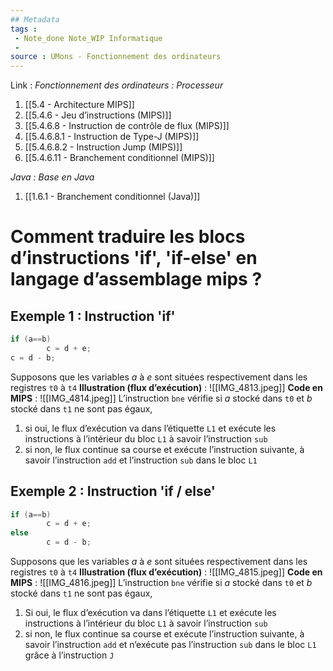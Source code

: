 ```yaml
---
## Metadata
tags : 
 - Note_done Note_WIP Informatique
 - 
source : UMons - Fonctionnement des ordinateurs
---
```


Link :
_Fonctionnement des ordinateurs : Processeur_
1. [[5.4 - Architecture MIPS]]
2. [[5.4.6 - Jeu d’instructions (MIPS)]]
3. [[5.4.6.8 - Instruction de contrôle de flux (MIPS)]]
4. [[5.4.6.8.1 - Instruction de Type-J (MIPS)]]
5. [[5.4.6.8.2 - Instruction Jump (MIPS)]]
6. [[5.4.6.11 - Branchement conditionnel (MIPS)]]

_Java : Base en Java_
1. [[1.6.1 - Branchement conditionnel (Java)]]
# Comment traduire les blocs d’instructions 'if', 'if-else' en langage d’assemblage mips ?
## Exemple 1 : Instruction 'if'
```java
if (a==b)
		c = d + e;
c = d - b;
```
Supposons que les variables $a$ à $e$ sont situées respectivement dans les registres `t0` à `t4`
**Illustration (flux d’exécution)** : ![[IMG_4813.jpeg]]
**Code en MIPS** : ![[IMG_4814.jpeg]]
L’instruction `bne` vérifie si $a$ stocké dans `t0` et $b$ stocké dans `t1` ne sont pas égaux, 
1. si oui, le flux d’exécution va dans l’étiquette `L1` et exécute les instructions à l’intérieur du bloc `L1` à savoir l’instruction `sub`
2. si non, le flux continue sa course et exécute l’instruction suivante, à savoir l’instruction `add` et l’instruction `sub` dans le bloc `L1`

## Exemple 2 : Instruction 'if / else'
```java
if (a==b)
		c = d + e;
else
		c = d - b;
```
Supposons que les variables $a$ à $e$ sont situées respectivement dans les registres `t0` à `t4`
**Illustration (flux d’exécution)** : ![[IMG_4815.jpeg]]
**Code en MIPS** : ![[IMG_4816.jpeg]]
L’instruction `bne` vérifie si $a$ stocké dans `t0` et $b$ stocké dans `t1` ne sont pas égaux, 
1. Si oui, le flux d’exécution va dans l’étiquette `L1` et exécute les instructions à l’intérieur du bloc `L1` à savoir l’instruction `sub`
2. si non, le flux continue sa course et exécute l’instruction suivante, à savoir l’instruction `add` et n’exécute pas l’instruction `sub` dans le bloc `L1` grâce à l’instruction `J`